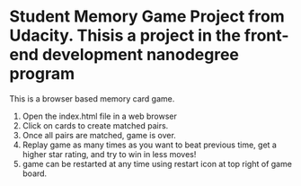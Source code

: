 # Student Memory Game Project from Udacity. Thisis a project in the front-end development nanodegree program



This is a browser based memory card game.

1. Open the index.html file in a web browser
2. Click on cards to create matched pairs.
3. Once all pairs are matched, game is over. 
4. Replay game as many times as you want to beat previous time, get a higher star rating, and try to win in less moves!
5. game can be restarted at any time using restart icon at top right of game board.